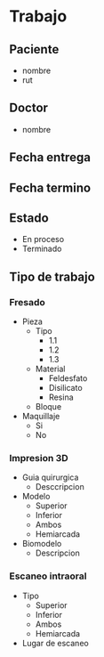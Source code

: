 # Trabajo
## Paciente
- nombre
- rut
## Doctor
- nombre
## Fecha entrega
## Fecha termino
## Estado
- En proceso
- Terminado
## Tipo de trabajo
### Fresado
- Pieza
    - Tipo
        - 1.1
        - 1.2
        - 1.3
    - Material
        - Feldesfato
        - Disilicato
        - Resina
    - Bloque
- Maquillaje
    - Si
    - No
### Impresion 3D
- Guia quirurgica
    - Desccripcion
- Modelo
    - Superior
    - Inferior
    - Ambos
    - Hemiarcada
- Biomodelo
    - Descripcion
### Escaneo intraoral
- Tipo
    - Superior
    - Inferior
    - Ambos
    - Hemiarcada
- Lugar de escaneo